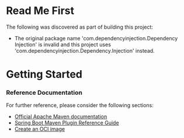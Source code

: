 # Read Me First
The following was discovered as part of building this project:

* The original package name 'com.dependencyinjection.Dependency Injection' is invalid and this project uses 'com.dependencyinjection.Dependency.Injection' instead.

# Getting Started

### Reference Documentation
For further reference, please consider the following sections:

* [Official Apache Maven documentation](https://maven.apache.org/guides/index.html)
* [Spring Boot Maven Plugin Reference Guide](https://docs.spring.io/spring-boot/docs/2.4.1/maven-plugin/reference/html/)
* [Create an OCI image](https://docs.spring.io/spring-boot/docs/2.4.1/maven-plugin/reference/html/#build-image)

